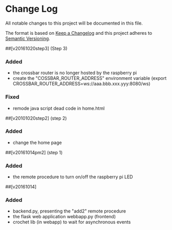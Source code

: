# Change Log
All notable changes to this project will be documented in this file.

The format is based on [Keep a Changelog](http://keepachangelog.com/) 
and this project adheres to [Semantic Versioning](http://semver.org/).

##[v20161020step3] (Step 3)
### Added
- the crossbar router is no longer hosted by the raspberry pi
- create the "COSSBAR_ROUTER_ADDRESS" environment variable (export CROSSBAR_ROUTER_ADDRESS=ws://aaa.bbb.xxx.yyy:8080/ws)<br>

### Fixed
- remode java script dead code in home.html

##[v20101020step2] (step 2)
### Added
- change the home page

##[v20161014pm2] (step 1)
### Added
- the remote procedure to turn on/off the raspberry pi LED

##[v20161014]
### Added
- backend.py, presenting the "add2" remote procedure
- the flask web application webbapp.py (frontend)
- crochet lib (in webapp) to wait for asynchronous events
